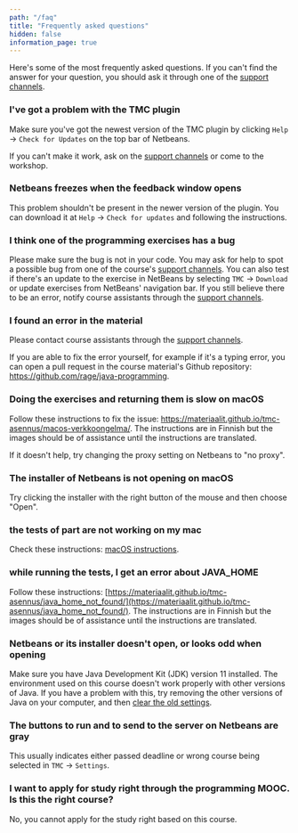```yaml
---
path: "/faq"
title: "Frequently asked questions"
hidden: false
information_page: true
---
```


Here's some of the most frequently asked questions. If you can't find the answer for your question, you should ask it through one of the [support channels](/support-and-assistance).

<table-of-contents></table-of-contents>

### I've got a problem with the TMC plugin

Make sure you've got the newest version of the TMC plugin by clicking `Help` -> `Check for Updates` on the top bar of Netbeans.

If you can't make it work, ask on the [support channels](/support-and-assistance) or come to the workshop.

### Netbeans freezes when the feedback window opens

This problem shouldn't be present in the newer version of the plugin. You can download it at `Help` &rarr; `Check for updates` and following the instructions.

### I think one of the programming exercises has a bug

Please make sure the bug is not in your code. You may ask for help to spot a possible bug from one of the course's [support channels](/support-and-assistance). You can also test if there's an update to the exercise in NetBeans by selecting `TMC` &rarr; `Download` or update exercises from NetBeans' navigation bar. If you still believe there to be an error, notify course assistants through the [support channels](/support-and-assistance).

### I found an error in the material

Please contact course assistants through the [support channels](/support-and-assistance).

If you are able to fix the error yourself, for example if it's a typing error, you can open a pull request in the course material's Github repository: https://github.com/rage/java-programming.


### Doing the exercises and returning them is slow on macOS

Follow these instructions to fix the issue: https://materiaalit.github.io/tmc-asennus/macos-verkkoongelma/. The instructions are in Finnish but the images should be of assistance until the instructions are translated.

If it doesn't help, try changing the proxy setting on Netbeans to "no proxy".

### The installer of Netbeans is not opening on macOS

Try clicking the installer with the right button of the mouse and then choose "Open".

### the tests of part are not working on my mac

Check these instructions: [macOS instructions](/macos-ohjeet).

### while running the tests, I get an error about JAVA_HOME

Follow these instructions: [https://materiaalit.github.io/tmc-asennus/java_home_not_found/](https://materiaalit.github.io/tmc-asennus/java_home_not_found/). The instructions are in Finnish but the images should be of assistance until the instructions are translated.

### Netbeans or its installer doesn't open, or looks odd when opening

Make sure you have Java Development Kit (JDK) version 11 installed. The environment used on this course doesn't work properly with other versions of Java. If you have a problem with this, try removing the other versions of Java on your computer, and then [clear the old settings](/remove-netbeans-settings).

### The buttons to run and to send to the server on Netbeans are gray

This usually indicates either passed deadline or wrong course being selected in `TMC` &rarr; `Settings`.

### I want to apply for study right through the programming MOOC. Is this the right course?

No, you cannot apply for the study right based on this course.
